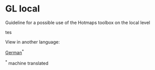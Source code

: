 <h1>GL local</h1>

Guideline for a possible use of the Hotmaps toolbox on the local level

tes

<!--- THIS IS A SUPER UNIQUE IDENTIFIER -->

View in another language:

 [German](../de/GL-local)<sup>\*</sup> 

<sup>\*</sup> machine translated
